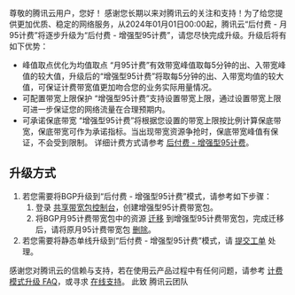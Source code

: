 ﻿尊敬的腾讯云用户，您好！
感谢您长期以来对腾讯云的关注和支持！为了给您提供更加优质、稳定的网络服务，从2024年01月01日00:00起，腾讯云“后付费 - 月95计费”将逐步升级为“后付费 - 增强型95计费”，请您尽快完成升级。升级后将有如下优势：
- 峰值取点优化为均值取点
“月95计费”有效带宽峰值取每5分钟的出、入带宽峰值的较大值，升级后的“增强型95计费”将取每5分钟的出、入带宽均值的较大值，可保证计费带宽值更加吻合您的业务实际用量情况。
- 可配置带宽上限保护
“增强型95计费”支持设置带宽上限，通过设置带宽上限可进一步保证您的网络流量在合理预期内。
- 可承诺保底带宽
“增强型95计费”将根据您设置的带宽上限按比例计算保底带宽，保底带宽可作为承诺指标。当出现带宽资源争抢时，保底带宽峰值有保证，不会受到限制。
详细计费方式请参考 [后付费 - 增强型95计费](https://www.tencentcloud.com/document/product/684/54919)。

## 升级方式
1. 若您需要将BGP升级到“后付费 - 增强型95计费”模式，请参考如下步骤：
	1. 登录 [共享带宽包控制台](https://console.cloud.tencent.com/vpc/package?rid=1)，创建增强型95计费带宽包。
	1. 将BGP月95计费带宽包中的资源 [迁移](https://www.tencentcloud.com/zh/document/product/684/45860) 到增强型95计费带宽包，完成迁移后，请将原月95计费带宽包 [删除](https://www.tencentcloud.com/zh/document/product/684/34598)。
2. 若您需要将静态单线升级到“后付费 - 增强型95计费”模式，请 [提交工单](https://console.tencentcloud.com/workorder/category) 处理。

感谢您对腾讯云的信赖与支持，若在使用云产品过程中有任何问题，请参考 [计费模式升级 FAQ](https://www.tencentcloud.com/document/product/684/57970)，或寻求 [在线支持](https://www.tencentcloud.com/contact-us?lang=en&pg=)。
此致
腾讯云团队

